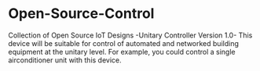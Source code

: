 # Open-Source-Control
Collection of Open Source IoT Designs
-Unitary Controller Version 1.0-
This device will be suitable for control of automated and networked building equipment at the unitary level. For example, you could control a single airconditioner unit with this device.
